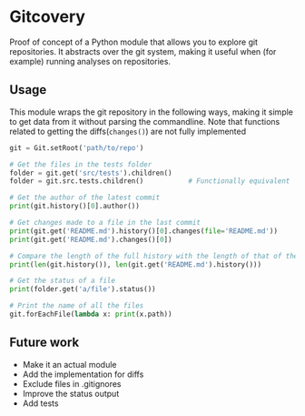 # Gitcovery

Proof of concept of a Python module that allows you to explore git repositories.
It abstracts over the git system, making it useful when (for example) running analyses on repositories.

## Usage
This module wraps the git repository in the following ways, making it simple to get data from it without parsing the commandline. Note that functions related to getting the diffs(`changes()`) are not fully implemented

```python
git = Git.setRoot('path/to/repo')

# Get the files in the tests folder
folder = git.get('src/tests').children()
folder = git.src.tests.children()           # Functionally equivalent

# Get the author of the latest commit
print(git.history()[0].author())

# Get changes made to a file in the last commit
print(git.get('README.md').history()[0].changes(file='README.md'))
print(git.get('README.md').changes()[0])

# Compare the length of the full history with the length of that of the 'README.md' file
print(len(git.history()), len(git.get('README.md').history()))

# Get the status of a file
print(folder.get('a/file').status())

# Print the name of all the files
git.forEachFile(lambda x: print(x.path))
```

## Future work
- Make it an actual module
- Add the implementation for diffs
- Exclude files in .gitignores
- Improve the status output
- Add tests
